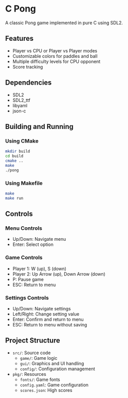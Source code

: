 # C Pong

A classic Pong game implemented in pure C using SDL2.

## Features

- Player vs CPU or Player vs Player modes
- Customizable colors for paddles and ball
- Multiple difficulty levels for CPU opponent
- Score tracking

## Dependencies

- SDL2
- SDL2_ttf
- libyaml
- json-c

## Building and Running

### Using CMake

```bash
mkdir build
cd build
cmake ..
make
./pong
```

### Using Makefile

```bash
make
make run
```

## Controls

### Menu Controls

- Up/Down: Navigate menu
- Enter: Select option

### Game Controls

- Player 1: W (up), S (down)
- Player 2: Up Arrow (up), Down Arrow (down)
- P: Pause game
- ESC: Return to menu

### Settings Controls

- Up/Down: Navigate settings
- Left/Right: Change setting value
- Enter: Confirm and return to menu
- ESC: Return to menu without saving

## Project Structure

- `src/`: Source code
  - `game/`: Game logic
  - `gui/`: Graphics and UI handling
  - `config/`: Configuration management
- `pkg/`: Resources
  - `fonts/`: Game fonts
  - `config.yaml`: Game configuration
  - `scores.json`: High scores
